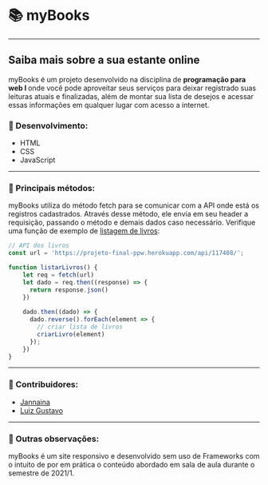 # 📚 myBooks

<hr/>

<h2> Saiba mais sobre a sua estante online </h2>

<p> myBooks é um projeto desenvolvido na disciplina de <b> programação para web I </b> onde você pode aproveitar 
seus serviços para deixar registrado suas leituras atuais e finalizadas, além de montar sua lista de desejos e acessar 
essas informações em qualquer lugar com acesso a internet.</p>

<h3> 📕 Desenvolvimento: </h3>

<ul>
  <li> HTML </li>
  <li> CSS </li>
  <li> JavaScript </li>
</ul>

<hr/>

<h3> 📗 Principais métodos: </h3>

<p> myBooks utiliza do método fetch para se comunicar com a API onde está os registros cadastrados. Através desse método, ele envia em seu header a requisição, 
passando o método e demais dados caso necessário. Verifique uma função de exemplo de <a href="./pages/livros/main.js">listagem de livros</a>: </p>

```javascript
// API dos livros
const url = 'https://projeto-final-ppw.herokuapp.com/api/117408/';

function listarLivros() {   
    let req = fetch(url)
    let dado = req.then((response) => {
      return response.json()
    })
    
    dado.then((dado) => {
      dado.reverse().forEach(element => {
        // criar lista de livros
        criarLivro(element)
      });
    })
}

```

<hr/>

<h3> 📙 Contribuidores: </h3>

<ul>
  <li><a href="https://www.instagram.com/jnnastti"> Jannaina </a></li>
  <li><a href="https://instagram.com/ghisiluizgustavo">Luiz Gustavo </a></li>
</ul>

<hr/>

<h3> 📘 Outras observações: </h3>

<p> myBooks é um site responsivo e desenvolvido sem uso de Frameworks com o intuito de por em prática o conteúdo abordado em sala de aula durante o semestre de 2021/1.</p>
